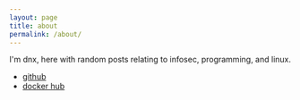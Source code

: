 ```yaml
---
layout: page
title: about
permalink: /about/
---
```


I'm dnx, here with random posts relating to infosec, programming, and linux.

 - [github](https://github.com/0x646e78)
 - [docker hub](https://hub.docker.com/u/ectoplasm)
